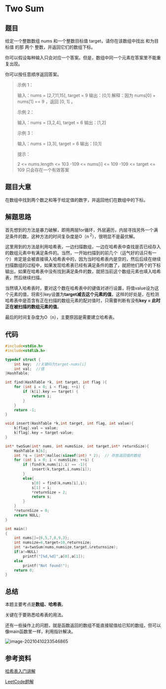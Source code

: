 # Two Sum

## 题目

给定一个整数数组 nums 和一个整数目标值 target，请你在该数组中找出 和为目标值 的那 两个 整数，并返回它们的数组下标。

你可以假设每种输入只会对应一个答案。但是，数组中同一个元素在答案里不能重复出现。

你可以按任意顺序返回答案。



> 示例 1：
>
> 输入：nums = [2,7,11,15], target = 9
> 输出：[0,1]
> 解释：因为 nums[0] + nums[1] == 9 ，返回 [0, 1] 。
>
> 
>
> 示例 2：
>
> 输入：nums = [3,2,4], target = 6
> 输出：[1,2]
>
> 
>
> 示例 3：
>
> 输入：nums = [3,3], target = 6
> 输出：[0,1]



> 提示：
> 
> 2 <= nums.length <= 103
> -109 <= nums[i] <= 109
> -109 <= target <= 109
> 只会存在一个有效答案



## 题目大意

在数组中找到两个数之和等于给定值的数字，并返回他们在数组中的下标。



## 解题思路

首先想到的方法是暴力破解，即用两层for循环，外层遍历，内层寻找另外一个满足条件的数，这种方法的时间复杂度是O（n<sup> 2</sup>），很明显不是最优解。

这里用到的方法是利用哈希表，一边扫描数组，一边在哈希表中查找是否已经存入的数组元素中有满足条件的。当然，一开始扫描到的前几个（运气好的话只有一个）肯定是会被直接填入哈希表中的，因为当时哈希表内是空的，然后后续在继续扫描数组的过程中，如果发现哈希表已经有满足条件的数了，就把他们两个的下标输出，如果在哈希表中没有找到满足条件的数，就把当前这个数组元素也填入哈希表，然后继续扫描。

当然填入哈希表时，要对这个数在哈希表中的键值对进行设置，将值value设为这个元素的值，将索引key设置为**target减去这个元素的值**，这样的好处是，在检测哈希表中是否含有正在扫描的数组元素的配对值时，只需要判断有没有**key = 此时正在被扫描的数组元素的值**。  

最后的时间复杂度为O（n），主要原因是需要建立哈希表。

## 代码

```c
#include<stdio.h>
#include<stdlib.h>

typedef struct {
    int key;  //关键码为target-nums[i]
    int val;  //值
}HashTable;

int find(HashTable *k, int target, int flag ){
    for (int i = 0; i < flag; ++i) {
        if (k[i].key == target) {
            return i;
        }
    }
    return -1;
}

void insert(HashTable *k,int target, int flag, int value){
    k[flag].val = value;
    k[flag].key = target-value;
}

int* twoSum(int* nums, int numsSize, int target,int* returnSize){
    HashTable k[6];
    int *s = (int*)malloc(sizeof(int) * 2);  // 存放返回值的数组
    for (int i = 0; i < numsSize; ++i) {
        if (find(k,nums[i],i) == -1){
            insert(k,target,i,nums[i]);
        }
        else{
            s[0] = find(k,nums[i],i);
            s[1] = i;
            *returnSize = 2;
            return s;
        }
    }
    *returnSize = 0;
    return NULL;
}

int main()
{
    int nums[]={6,5,7,8,9,3};
    int numsize=6,target=10,returnsize;
    int *a=twoSum(nums,numsize,target,&returnsize);
    if(a!=NULL)
        printf("[%d,%d]",a[0],a[1]);
    else    
        printf("Not found!");
    return 0;
}
```



## 总结

本题主要考点是**数组、哈希表**。

关键在于要熟悉哈希表的用法。



还有一些操作上的问题，就是函数返回的数组不能直接赋值给已知的数组，但可以像main函数里一样，利用指针解决。



![image-20210410233546865](C:\Users\乔翯\AppData\Roaming\Typora\typora-user-images\image-20210410233546865.png)

## 参考资料

[哈希表入门讲解](https://www.bilibili.com/video/BV1cX4y1K7Tk?from=search&seid=18297558420033384859)

[LeetCode题解](https://leetcode-cn.com/problems/two-sum/solution/36xing-dai-ma-ha-xi-biao-zhi-xing-yong-s-cx1a/)